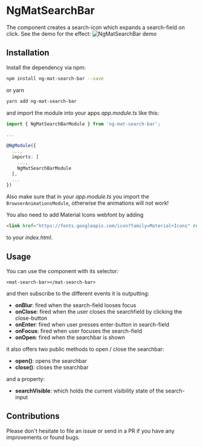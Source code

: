 # NgMatSearchBar

The component creates a search-icon which expands a search-field on click. See the demo for the effect:
![NgMatSearchBar demo](https://raw.githubusercontent.com/tommueller/ng-mat-search-bar/master/docs/demo.gif)

## Installation

Install the dependency via npm:

```bash
npm install ng-mat-search-bar --save
```

or yarn

```bash
yarn add ng-mat-search-bar
```

and import the module into your apps _app.module.ts_ like this:

```typescript
import { NgMatSearchBarModule } from 'ng-mat-search-bar';

...

@NgModule({
  ...,
  imports: [
    ...,
    NgMatSearchBarModule
  ],
  ...
})
```

Also make sure that in your _app.module.ts_ you import the `BrowserAnimationsModule`, otherwise the animations will not work!

You also need to add Material Icons webfont by adding

```html
<link href="https://fonts.googleapis.com/icon?family=Material+Icons" rel="stylesheet">
```

to your _index.html_.

## Usage

You can use the component with its selector:

```angular
<mat-search-bar></mat-search-bar>
```

and then subscribe to the different events it is outputting:

- **onBlur**: fired when the search-field looses focus
- **onClose**: fired when the user closes the searchfield by clicking the close-button
- **onEnter**: fired when user presses enter-button in search-field
- **onFocus**: fired when user focuses the search-field
- **onOpen**: fired when the searchbar is shown

it also offers two public methods to open / close the searchbar:

- **open()**: opens the searchbar
- **close()**: closes the searchbar

and a property:
- **searchVisible**: which holds the current visibility state of the search-input

## Contributions

Please don't hesitate to file an issue or send in a PR if you have any improvements or found bugs.
